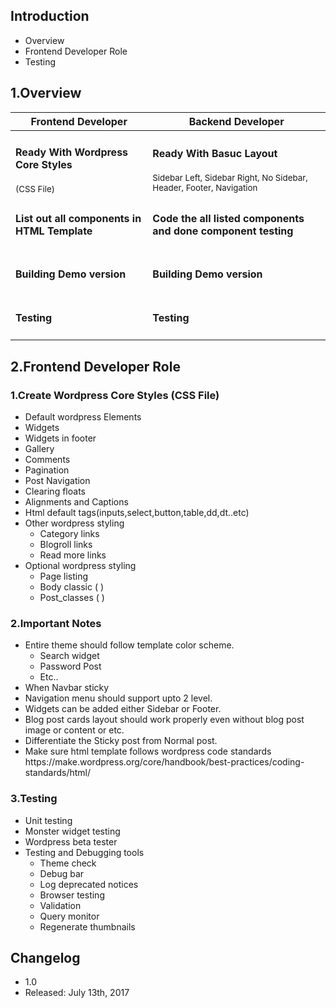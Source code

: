 <h2>Introduction</h2>
<ul>
  <li>Overview</li>
  <li>Frontend Developer Role</li>
  <li>Testing</li>
</ul>

<h2>1.Overview</h2>
<table>
  <thead>
    <tr>
      <th>Frontend Developer</th>
      <th>Backend Developer</th>
     </tr>
    </thead>
    <tbody>
      <tr>
        <td><h4>Ready With Wordpress Core Styles</h4><small>(CSS File)</small> </td>
        <td><h4>Ready With Basuc Layout</h4>
            <small>Sidebar Left, Sidebar Right, No Sidebar, <br>Header, Footer, Navigation</small>
        </td>
       </tr>
       <tr>
        <td><h4>List out all components in HTML Template</h4> </td>
        <td><h4>Code the all listed components and done component testing</h4></td>
       </tr>
       <tr>
        <td><h4>Building Demo version</h4> </td>
         <td><h4>Building Demo version</h4> </td>
       </tr>
       <tr>
        <td><h4>Testing</h4> </td>
        <td><h4>Testing</h4> </td>
       </tr>
    </tbody>
  </table>
  
  <h2>2.Frontend Developer Role</h2>
  <h3>1.Create Wordpress Core Styles (CSS File)</h3>
  <ul>
    <li>Default wordpress Elements</li>
  <li>Widgets</li>
  <li>Widgets in footer</li>
  <li>Gallery</li>
  <li>Comments</li>
  <li>Pagination</li>
  <li>Post Navigation</li>
  <li>Clearing floats</li>
  <li>Alignments and Captions</li>
  <li>Html default tags(inputs,select,button,table,dd,dt..etc)</li>
  <li>Other wordpress styling 
    <ul>
      <li>Category links</li>
      <li>Blogroll links</li>
      <li>Read more links</li>
    </ul>
  </li>
  <li>Optional wordpress styling
    <ul>
      <li>Page listing</li>
      <li>Body classic ( )</li>
      <li>Post_classes ( )</li>
    </ul>
  </li>
  </ul>
  
  <h3>2.Important Notes</h3>
  <ul>
  <li>Entire theme should follow template color scheme.
    <ul>
      <li>Search widget</li>
      <li>Password Post</li>
      <li>Etc..</li>
    </ul>
  </li>
  <li>When Navbar sticky</li>
  <li>Navigation menu should support upto 2 level.</li>
  <li>Widgets can be added either Sidebar or Footer.</li>
<li>Blog post cards layout should work properly even without blog post image or content or etc.</li>
<li>Differentiate the Sticky post from Normal post.</li>
<li>Make sure html template follows wordpress code standards https://make.wordpress.org/core/handbook/best-practices/coding-standards/html/</li>

  </ul>
  
  <h3>3.Testing</h3>
  <ul>
  <li>Unit testing</li>
<li>Monster widget testing</li>
<li>Wordpress beta tester</li>

  <li>Testing and Debugging tools
    <ul>
    <li>Theme check</li>
      <li>Debug bar</li>
       <li> Log deprecated notices</li>
       <li> Browser testing</li>
        <li>Validation</li>
        <li>Query monitor</li>
       <li> Regenerate thumbnails </li>
    </ul>
  </li>
  </ul>
  
  <h2> Changelog</h2>
<ul>
  <li>1.0</li>
   <li>Released: July 13th, 2017</li>
</ul>


